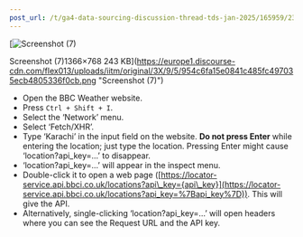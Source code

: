 ```yaml
---
post_url: /t/ga4-data-sourcing-discussion-thread-tds-jan-2025/165959/237
---
```

[![Screenshot (7)](https://europe1.discourse-cdn.com/flex013/uploads/iitm/optimized/3X/9/5/954c6fa15e0841c485fc497035ecb4805336f0cb_2_690x387.png)

Screenshot (7)1366×768 243 KB](https://europe1.discourse-cdn.com/flex013/uploads/iitm/original/3X/9/5/954c6fa15e0841c485fc497035ecb4805336f0cb.png "Screenshot (7)")

* Open the BBC Weather website.
* Press `Ctrl + Shift + I`.
* Select the ‘Network’ menu.
* Select ‘Fetch/XHR’.
* Type ‘Karachi’ in the input field on the website. **Do not press Enter** while entering the location; just type the location. Pressing Enter might cause ‘location?api\_key=…’ to disappear.
* ‘location?api\_key=…’ will appear in the inspect menu.
* Double-click it to open a web page ([https://locator-service.api.bbci.co.uk/locations?api\_key={api\_key}](https://locator-service.api.bbci.co.uk/locations?api_key=%7Bapi_key%7D)). This will give the API.
* Alternatively, single-clicking ‘location?api\_key=…’ will open headers where you can see the Request URL and the API key.